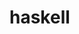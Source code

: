 # haskell





















































































































